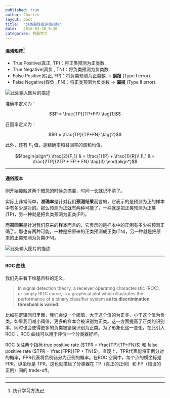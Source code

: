 ```yaml
---
published: true
author: Charles
layout: post
title:  "分类器性能评估指标"
date:   2016-03-20 9:30
categories: 机器学习
---
```


#### 混淆矩阵[^1]
- True Positive(真正, TP)：将正类预测为正类数.
- True Negative(真负 , TN)：将负类预测为负类数.
- False Positive(假正, FP)：将负类预测为正类数 $\rightarrow$ **误报** (Type I error).
- False Negative(假负 , FN)：将正类预测为负类数 $\rightarrow$ **漏报** (Type II error).


![此处输入图片的描述][1]

准确率定义为：

$$P = \frac{TP}{TP+FP} \tag{1}$$

召回率定义为：

$$R = \frac{TP}{TP+FN} \tag{2}$$

此外，还有 $F_1$ 值，是精确率和召回率的调和均值，

$$\begin{align*}
\frac{2}{F_1} & = \frac{1}{P} + \frac{1}{R}\\
F_1 & = \frac{2TP}{2TP + FP + FN} \tag{3}
\end{align*}$$

----------

#### 通俗版本
刚开始接触这两个概念的时候总搞混，时间一长就记不清了。

实际上非常简单，**准确率**是针对我们**预测结果**而言的，它表示的是预测为正的样本中有多少是对的。那么预测为正就有两种可能了，一种就是把正类预测为正类(TP)，另一种就是把负类预测为正类(FP)。

而**召回率**是针对我们原来的**样本**而言的，它表示的是样本中的正例有多少被预测正确了。那也有两种可能，一种是把原来的正类预测成正类(TN)，另一种就是把原来的正类预测为负类(FN)。

![此处输入图片的描述][2]

----------

#### ROC 曲线

我们先来看下维基百科的定义，

> In signal detection theory, a receiver operating characteristic (ROC), or simply ROC curve, is a graphical plot which illustrates the performance of a binary classifier system **as its discrimination threshold is varied**.

比如在逻辑回归里面，我们会设一个阈值，大于这个值的为正类，小于这个值为负类。如果我们减小阀值，更多的样本会被识别为正类。这一方面提高了正类的识别率，同时也会使得更多的负类被错误识别为正类。为了形象化这一变化，在此引入 ROC ，ROC 曲线可以用于评价一个分类器好坏。

ROC 关注两个指标 true positive rate ($TPR = \frac{TP}{TP+FN}$) 和  false positive rate ($TPR = \frac{FPR}{FP + TN}$)，直观上，TPR代表能将正例分对的概率，FPR代表将负例错分为正例的概率。在ROC 空间中，每个点的横坐标是 FPR，纵坐标是 TPR，这也就描绘了分类器在 TP（真正的正例）和 FP（错误的正例）间的 trade-off。



[1]: http://7xjbdi.com1.z0.glb.clouddn.com/confusion_matrix%20(1).png
[2]: http://7xjbdi.com1.z0.glb.clouddn.com/Precision_Recall.png?imageView2/2/w/400

----------

[^1]: 统计学习方法